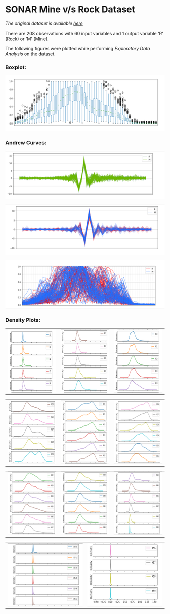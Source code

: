 # SONAR Mine v/s Rock Dataset

*The original dataset is available [here](https://www.kaggle.com/ypzhangsam/sonaralldata)*

There are 208 observations with 60 input variables and 1 output variable 'R' (Rock) or 'M' (Mine).

The following figures were plotted while performing *Exploratory Data Analysis* on the dataset.

### Boxplot:
![](plots/Boxplot.PNG)

### Andrew Curves:
![](plots/AndrewCurve.PNG)

![](plots/ac1.PNG)

![](plots/ac2.PNG)

### Density Plots:

<table><tr>
<td> <img src="plots/dp1.PNG" width="300" height="200"> </td>
<td> <img src="plots/dp2.PNG" width="300" height="200"> </td>
<td> <img src="plots/dp3.PNG" width="300" height="200"> </td>
</tr></table>

<table><tr>
<td> <img src="plots/dp4.PNG" width="300" height="200"> </td>
<td> <img src="plots/dp5.PNG" width="300" height="200"> </td>
<td> <img src="plots/dp6.PNG" width="300" height="200"> </td>
</tr></table>

<table><tr>
<td> <img src="plots/dp7.PNG" width="300" height="200"> </td>
<td> <img src="plots/dp8.PNG" width="300" height="200"> </td>
<td> <img src="plots/dp9.PNG" width="300" height="200"> </td>
</tr></table>

<table><tr>
<td> <img src="plots/dp10.PNG" width="300" height="200"> </td>
<td> <img src="plots/dp11.PNG" width="300" height="200"> </td>
</tr></table>
